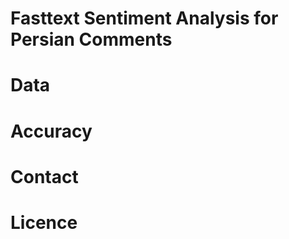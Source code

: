 # Fasttext Sentiment Analysis for Persian Comments




# Data


# Accuracy



# Contact



# Licence